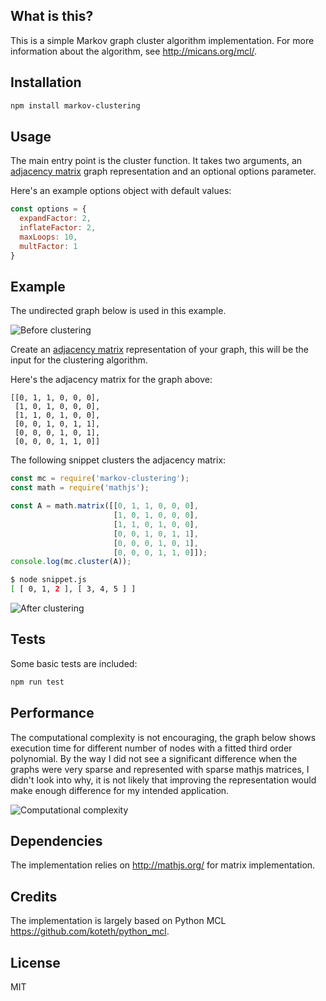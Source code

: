 ## What is this?

This is a simple Markov graph cluster algorithm implementation. For more information about the algorithm, see http://micans.org/mcl/.

## Installation

```sh
npm install markov-clustering
```

## Usage

The main entry point is the cluster function. It takes two arguments, an [adjacency matrix](https://en.wikipedia.org/wiki/Adjacency_matrix) graph representation and an optional options parameter.

Here's an example options object with default values:

```js
const options = {
  expandFactor: 2,
  inflateFactor: 2,
  maxLoops: 10,
  multFactor: 1
}
```

## Example

The undirected graph below is used in this example.

![Before clustering](https://cloud.githubusercontent.com/assets/12221141/15180949/c9bd6ca6-1784-11e6-8cb3-72451d25202c.png "Before clustering")

Create an [adjacency matrix](https://en.wikipedia.org/wiki/Adjacency_matrix) representation of your graph, this will be the input for the clustering algorithm.

Here's the adjacency matrix for the graph above:

```
[[0, 1, 1, 0, 0, 0],
 [1, 0, 1, 0, 0, 0],
 [1, 1, 0, 1, 0, 0],
 [0, 0, 1, 0, 1, 1],
 [0, 0, 0, 1, 0, 1],
 [0, 0, 0, 1, 1, 0]]
```

The following snippet clusters the adjacency matrix:

```js
const mc = require('markov-clustering');
const math = require('mathjs');

const A = math.matrix([[0, 1, 1, 0, 0, 0],
                       [1, 0, 1, 0, 0, 0],
                       [1, 1, 0, 1, 0, 0],
                       [0, 0, 1, 0, 1, 1],
                       [0, 0, 0, 1, 0, 1],
                       [0, 0, 0, 1, 1, 0]]);
console.log(mc.cluster(A));
```

```sh
$ node snippet.js
[ [ 0, 1, 2 ], [ 3, 4, 5 ] ]
```

![After clustering](https://cloud.githubusercontent.com/assets/12221141/15180948/c9ba17f4-1784-11e6-8e33-032bad35a26e.png "After clustering")

## Tests

Some basic tests are included:

```sh
npm run test
```
## Performance

The computational complexity is not encouraging, the graph below shows execution time for different number of nodes with a fitted third order polynomial. By the way I did not see a significant difference when the graphs were very sparse and represented with sparse mathjs matrices, I didn't look into why, it is not likely that improving the representation would make enough difference for my intended application.

![Computational complexity](https://cloud.githubusercontent.com/assets/12221141/15360596/76b95c06-1d0e-11e6-97ad-a3c5943d0a4c.png "Computational complexity")

## Dependencies

The implementation relies on http://mathjs.org/ for matrix implementation.

## Credits

The implementation is largely based on Python MCL https://github.com/koteth/python_mcl.

## License

MIT
